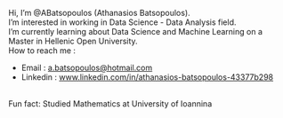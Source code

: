 Hi, I’m @ABatsopoulos (Athanasios Batsopoulos). <br>
I’m interested in working in Data Science - Data Analysis field. <br>
I’m currently learning about Data Science and Machine Learning on a Master in Hellenic Open University. <br>
How to reach me : <br>
- Email : a.batsopoulos@hotmail.com <br>
- Linkedin : www.linkedin.com/in/athanasios-batsopoulos-43377b298 <br>
<br>
Fun fact: Studied Mathematics at University of Ioannina

<!---
ABatsopoulos/ABatsopoulos is a ✨ special ✨ repository because its `README.md` (this file) appears on your GitHub profile.
You can click the Preview link to take a look at your changes.
--->
